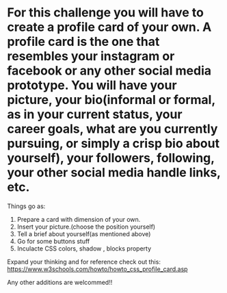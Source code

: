# For this challenge you will have to create a profile card of your own. A profile card is the one that resembles your instagram or facebook or any other social media prototype. You will have your picture, your bio(informal or formal, as in your current status, your career goals, what are you currently pursuing, or simply a crisp bio about yourself), your followers, following, your other social media handle links, etc. 
Things go as:

1. Prepare a card with dimension of your own.
2. Insert your picture.(choose the position yourself)
3. Tell a brief about yourself(as mentioned above)
4. Go for some buttons stuff
5. Inculacte CSS colors, shadow , blocks property

Expand your thinking and for reference check out this:
https://www.w3schools.com/howto/howto_css_profile_card.asp

Any other additions are welcommed!!
